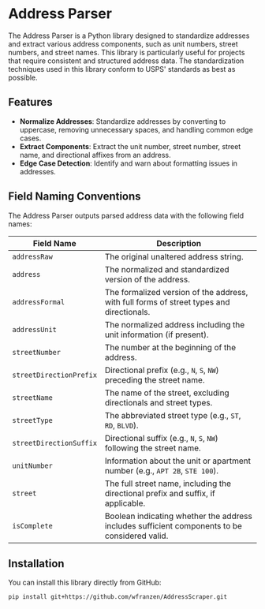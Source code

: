 # Address Parser

The Address Parser is a Python library designed to standardize addresses and extract various address components, such as unit numbers, street numbers, and street names. This library is particularly useful for projects that require consistent and structured address data. The standardization techniques used in this library conform to USPS' standards as best as possible.

## Features

- **Normalize Addresses**: Standardize addresses by converting to uppercase, removing unnecessary spaces, and handling common edge cases.
- **Extract Components**: Extract the unit number, street number, street name, and directional affixes from an address.
- **Edge Case Detection**: Identify and warn about formatting issues in addresses.

## Field Naming Conventions

The Address Parser outputs parsed address data with the following field names:

| Field Name              | Description                                                                                   |
| ----------------------- | --------------------------------------------------------------------------------------------- |
| `addressRaw`            | The original unaltered address string.                                                        |
| `address`               | The normalized and standardized version of the address.                                       |
| `addressFormal`         | The formalized version of the address, with full forms of street types and directionals.      |
| `addressUnit`           | The normalized address including the unit information (if present).                           |
| `streetNumber`          | The number at the beginning of the address.                                                   |
| `streetDirectionPrefix` | Directional prefix (e.g., `N`, `S`, `NW`) preceding the street name.                          |
| `streetName`            | The name of the street, excluding directionals and street types.                              |
| `streetType`            | The abbreviated street type (e.g., `ST`, `RD`, `BLVD`).                                       |
| `streetDirectionSuffix` | Directional suffix (e.g., `N`, `S`, `NW`) following the street name.                          |
| `unitNumber`            | Information about the unit or apartment number (e.g., `APT 2B`, `STE 100`).                   |
| `street`                | The full street name, including the directional prefix and suffix, if applicable.             |
| `isComplete`            | Boolean indicating whether the address includes sufficient components to be considered valid. |

## Installation

You can install this library directly from GitHub:

```bash
pip install git+https://github.com/wfranzen/AddressScraper.git
```
